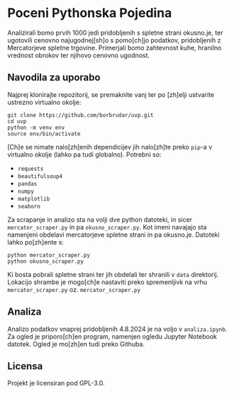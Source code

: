 # Poceni Pythonska Pojedina

Analizirali bomo prvih 1000 jedi pridobljenih s spletne strani okusno.je, ter ugotovili cenovno najugodnej[sh]o s pomo[ch]jo podatkov, pridobljenih z Mercatorjeve spletne trgovine. Primerjali bomo zahtevnost kuhe, hranilno vrednost obrokov ter njihovo cenovno ugodnost. 


## Navodila za uporabo

Najprej klonirajte repozitorij, se premaknite vanj ter po [zh]elji ustvarite ustrezno virtualno okolje:
```
git clone https://github.com/borbrudar/uvp.git
cd uvp
python -m venv env
source env/bin/activate
```
[Ch]e se nimate nalo[zh]enih dependicijev jih nalo[zh]te preko `pip`-a v virtualno okolje (lahko pa tudi globalno).
Potrebni so:
* `requests`
* `beautifulsoup4`
* `pandas`
* `numpy`
* `matplotlib`
* `seaborn` 

Za scrapanje in analizo sta na volji dve python datoteki, in sicer
`mercator_scraper.py` in pa `okusno_scraper.py`. Kot imeni navajajo sta namenjeni obdelavi mercatorjeve spletne strani in pa okusno.je.
Datoteki lahko po[zh]ente s:
```
python mercator_scraper.py
python okusno_scraper.py
```

Ki bosta pobrali spletne strani ter jih obdelali ter shranili v `data` direktorij. Lokacijo shrambe je mogo[ch]e nastaviti preko
spremenljivk na vrhu `mercator_scraper.py` oz. `mercator_scraper.py`

## Analiza 

Analizo podatkov vnaprej pridobljenih 4.8.2024 je na voljo v `analiza.ipynb`. Za ogled je priporo[ch]en program, namenjen ogledu
Jupyter Notebook datotek. Ogled je mo[zh]en tudi preko Githuba. 


## Licensa

Projekt je licensiran pod GPL-3.0. 
